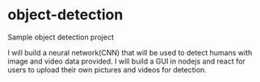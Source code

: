 # object-detection
Sample object detection project

I will build a neural network(CNN) that will be used to detect humans with image and video data provided.
I will build a GUI in nodejs and react for users to upload their own pictures and videos for detection.
